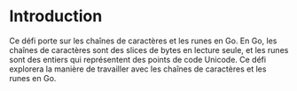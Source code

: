 # Introduction

Ce défi porte sur les chaînes de caractères et les runes en Go. En Go, les chaînes de caractères sont des slices de bytes en lecture seule, et les runes sont des entiers qui représentent des points de code Unicode. Ce défi explorera la manière de travailler avec les chaînes de caractères et les runes en Go.

